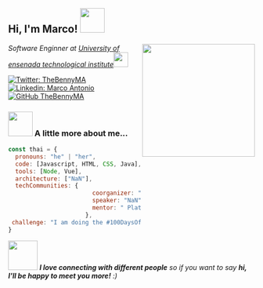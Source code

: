 <h2> Hi, I'm Marco! <img src="https://media.giphy.com/media/mGcNjsfWAjY5AEZNw6/giphy.gif" width="50"></h2>
<img align='right' src="https://media.giphy.com/media/26VjwfLk7CRslWHSWI/giphy.gif" width="230">
<p><em>Software Enginner at <a href="https://www.ensenada.tecnm.mx/">University of ensenada technological institute</a><img src="https://media.giphy.com/media/fYSnHlufseco8Fh93Z/giphy.gif" width="30">
</em></p>

[![Twitter: TheBennyMA](https://img.shields.io/twitter/follow/TheBennyMA?style=social)](https://twitter.com/TheBennyMA)
[![Linkedin: Marco Antonio](https://img.shields.io/badge/-TheBennyMA-blue?style=flat-square&logo=Linkedin&logoColor=white&link=https://www.linkedin.com/in/marcoantonioalvaradocabrera/)](https://www.linkedin.com/in/marcoantonioalvaradocabrera/)
[![GitHub TheBennyMA](https://img.shields.io/github/followers/TheBennyMA?label=follow&style=social)](https://github.com/thebennyma)


### <img src="https://media.giphy.com/media/VgCDAzcKvsR6OM0uWg/giphy.gif" width="50"> A little more about me...  

```javascript
const thai = {
  pronouns: "he" | "her",
  code: [Javascript, HTML, CSS, Java],
  tools: [Node, Vue],
  architecture: ["NaN"],
  techCommunities: {
                        coorganizer: "NaN",
                        speaker: "NaN",
                        mentor: " Platzi and Udemy"
                      },
 challenge: "I am doing the #100DaysOfCode challenge focused on react and typescript"
}
```

<img src="https://media.giphy.com/media/LnQjpWaON8nhr21vNW/giphy.gif" width="60"> <em><b>I love connecting with different people</b> so if you want to say <b>hi, I'll be happy to meet you more!</b> :)</em>

<!--
**thebennyma/thebennyma** is a ✨ _special_ ✨ repository because its `README.md` (this file) appears on your GitHub profile.

Here are some ideas to get you started:

- 🔭 I’m currently working on ...
- 🌱 I’m currently learning ...
- 👯 I’m looking to collaborate on ...
- 🤔 I’m looking for help with ...
- 💬 Ask me about ...
- 📫 How to reach me: ...
- 😄 Pronouns: ...
- ⚡ Fun fact: ...
-->

